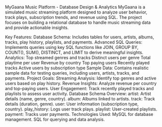 MyGaana Music Platform - Database Design & Analytics
MyGaana is a simulated music streaming platform designed to analyze user behavior, track plays, subscription trends, and revenue using SQL. The project focuses on building a relational database to handle music streaming data and provide actionable insights.

Key Features:
Database Schema: Includes tables for users, artists, albums, tracks, play history, playlists, and payments.
Advanced SQL Queries: Implements queries using key SQL functions like JOIN, GROUP BY, COUNT(), SUM(), DISTINCT, and LIMIT to derive meaningful insights.
Analytics:
Top streamed genres and tracks
Distinct users per genre
Total playtime per user
Revenue by country
Top paying users
Recently played tracks
Active users by subscription type
Sample Data: Contains realistic sample data for testing queries, including users, artists, tracks, and payments.
Project Goals:
Streaming Analysis: Identify top genres and active users based on play history.
Revenue Insights: Analyze revenue per country and top-paying users.
User Engagement: Track recently played tracks and playlists to assess user activity.
Database Schema Overview:
artist: Artist details (name, genre, country).
album: Albums linked to artists.
track: Track details (duration, genre).
user: User information (subscription type, country).
play_history: Logs user track plays.
playlist: User-created playlists.
payment: Tracks user payments.
Technologies Used:
MySQL for database management.
SQL for querying and data analysis.

